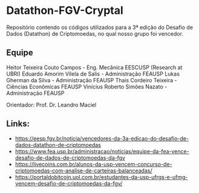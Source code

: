 # Datathon-FGV-Cryptal

Repositório contendo os códigos utilizados para a 3ª edição do Desafio de Dados (Datathon) de Criptomoedas, no qual nosso grupo foi vencedor.

## Equipe

Heitor Teixeira Couto Campos - Eng. Mecânica EESCUSP (Research at UBRI)
Eduardo Amorim Vilela de Salis - Administração FEAUSP
Lukas Gherman da Silva - Administração FEAUSP
Thais Cordeiro Teixeira - Ciências Econômicas FEAUSP
Vinícius Roberto Simões Nazato - Administração FEAUSP

Orientador:  Prof. Dr. Leandro Maciel

## Links:
* https://eesp.fgv.br/noticia/vencedores-da-3a-edicao-do-desafio-de-dados-datathon-de-criptomoedas 
* https://www.fea.usp.br/administracao/noticias/equipe-da-fea-vence-desafio-de-dados-de-criptomoedas-da-fgv
* https://livecoins.com.br/alunos-da-usp-vencem-concurso-de-criptomoedas-com-analise-de-carteiras-balanceadas/
* https://portaldobitcoin.uol.com.br/estudantes-da-usp-ufrgs-e-ufmg-vencem-desafio-de-criptomoedas-da-fgv/
